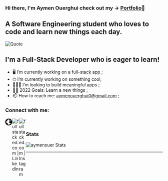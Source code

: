 ### Hi there, I'm Aymen Ouerghui check out my -> [Portfolio]👋
## A Software Engineering student who loves to code and learn new things each day. 


 ![Quote](https://github-readme-quotes.herokuapp.com/quote?quoteCategory=programming&theme=dracula&animation=default&layout=zues&font=Redressed)


## I'm a Full-Stack Developer who is eager to learn!
- 🖥 I’m currently working on a full-stack app ;
- 🤓 I’m currently working on something cool;
- 👨🏻‍💻 I’m looking to build meaningful apps ;
- 🙌🏼 2022 Goals: Learn a new things ;
- 📫 How to reach me: aymenouerghui0@gmail.com ;



### Connect with me:

[<img align="left" alt="fullstacked.com" width="22px" src="https://raw.githubusercontent.com/iconic/open-iconic/master/svg/globe.svg" />][Portfolio]
[<img align="left" alt="fullstacked.com | LinkedIn" width="22px" src="https://cdn.jsdelivr.net/npm/simple-icons@v3/icons/linkedin.svg" />][linkedin]
[<img align="left" alt="fullstacked.com | Instagram" width="22px" src="https://cdn.jsdelivr.net/npm/simple-icons@v3/icons/instagram.svg" />][instagram]

<br />


### Stats

![aymenouer Stats](https://github-readme-stats.vercel.app/api?username=aymenouer&show_icons=true&theme=dracula)

---

[Portfolio]: https://aymenouer.github.io/portfolio/
[instagram]: https://www.instagram.com/ouerghuiaymen
[linkedin]: https://www.linkedin.com/in/aymen-ouerghi-249632146/





